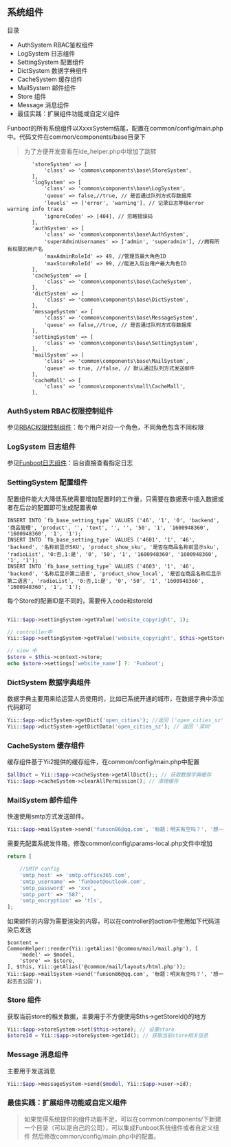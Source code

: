 系统组件
-----------

目录

- AuthSystem RBAC鉴权组件
- LogSystem 日志组件 
- SettingSystem 配置组件
- DictSystem 数据字典组件 
- CacheSystem 缓存组件  
- MailSystem 邮件组件 
- Store 组件 
- Message 消息组件 
- 最佳实践：扩展组件功能或自定义组件

Funboot的所有系统组件以XxxxSystem结尾，配置在common/config/main.php中。代码文件在common/components/base目录下

> 为了方便开发查看在ide_helper.php中增加了跳转


```
        'storeSystem' => [
            'class' => 'common\components\base\StoreSystem',
        ],
        'logSystem' => [
            'class' => 'common\components\base\LogSystem',
            'queue' => false,//true, // 是否通过队列方式存数据库
            'levels' => ['error', 'warning'], // 记录日志等级error warning info trace
            'ignoreCodes' => [404], // 忽略错误码
        ],
        'authSystem' => [
            'class' => 'common\components\base\AuthSystem',
            'superAdminUsernames' => ['admin', 'superadmin'], //拥有所有权限的用户名
            'maxAdminRoleId' => 49, //管理员最大角色ID
            'maxStoreRoleId' => 99, //能进入后台用户最大角色ID
        ],
        'cacheSystem' => [
            'class' => 'common\components\base\CacheSystem',
        ],
        'dictSystem' => [
            'class' => 'common\components\base\DictSystem',
        ],
        'messageSystem' => [
            'class' => 'common\components\base\MessageSystem',
            'queue' => false,//true, // 是否通过队列方式存数据库
        ],
        'settingSystem' => [
            'class' => 'common\components\base\SettingSystem',
        ],
        'mailSystem' => [
            'class' => 'common\components\base\MailSystem',
            'queue' => true, //false, // 默认通过队列方式发送邮件
        ],
        'cacheMall' => [
            'class' => 'common\components\mall\CacheMall',
        ],
```


### AuthSystem RBAC权限控制组件

参见[RBAC权限控制组件](dev-rbac.md)：每个用户对应一个角色，不同角色包含不同权限


### LogSystem 日志组件 

参见[Funboot日志组件](dev-log.md)：后台直接查看指定日志


### SettingSystem 配置组件

配置组件能大大降低系统需要增加配置时的工作量，只需要在数据表中插入数据或者在后台的配置即可生成配置表单

```
INSERT INTO `fb_base_setting_type` VALUES ('46', '1', '0', 'backend', '商品管理', 'product', '', 'text', '', '', '50', '1', '1600948360', '1600948360', '1', '1');
INSERT INTO `fb_base_setting_type` VALUES ('4601', '1', '46', 'backend', '名称前显示SKU', 'product_show_sku', '是否在商品名称前显示sku', 'radioList', '0:否,1:是', '0', '50', '1', '1600948360', '1600948360', '1', '1');
INSERT INTO `fb_base_setting_type` VALUES ('4603', '1', '46', 'backend', '名称后显示第二语言', 'product_show_local', '是否在商品名称后显示第二语言', 'radioList', '0:否,1:是', '0', '50', '1', '1600948360', '1600948360', '1', '1');
```


每个Store的配置ID是不同的，需要传入code和storeId

```php

Yii::$app->settingSystem->getValue('website_copyright', 1);

// controller中
Yii::$app->settingSystem->getValue('website_copyright', $this->getStoreId());

// view 中
$store = $this->context->store;
echo $store->settings['website_name'] ?: 'Funboot';
```

### DictSystem 数据字典组件 

数据字典主要用来给运营人员使用的，比如已系统开通的城市，在数据字典中添加代码即可

```php
Yii::$app->dictSystem->getDict('open_cities'); //返回 ['open_cities_sz' => '深圳', 'open_cities_sz' => '北京',]
Yii::$app->dictSystem->getDictData('open_cities_sz'); // 返回 '深圳'
```

### CacheSystem 缓存组件 

缓存组件基于Yii2提供的缓存组件，在common/config/main.php中配置



```php
$allDict = Yii::$app->cacheSystem->getAllDict();; // 获取数据字典缓存
Yii::$app->cacheSystem->clearAllPermission(); // 清理缓存
```


### MailSystem 邮件组件 

快速使用smtp方式发送邮件。

```php
Yii::$app->mailSystem->send('funson86@qq.com', '标题：明天有空吗？', '想一起去去公园');
```

需要先配置系统发件箱，修改common\config\params-local.php文件中增加

```php
return [

    //SMTP config
    'smtp_host' => 'smtp.office365.com',
    'smtp_username' => 'funboot@outlook.com',
    'smtp_password' => 'xxx',
    'smtp_port' => '587',
    'smtp_encryption' => 'tls',
];
```

如果邮件的内容为需要渲染的内容，可以在controller的action中使用如下代码渲染后发送
```
$content = CommonHelper::render(Yii::getAlias('@common/mail/mail.php'), [
    'model' => $model,
    'store' => $store,
], $this, Yii::getAlias('@common/mail/layouts/html.php'));
Yii::$app->mailSystem->send('funson86@qq.com', '标题：明天有空吗？', '想一起去去公园');
```

### Store 组件 

获取当前store的相关数据，主要用于不方便使用$ths->getStoreId()的地方

```php
Yii::$app->storeSystem->set($this->store); // 设置store
$storeId = Yii::$app->storeSystem->getId(); // 获取当前store相关信息
```


### Message 消息组件 

主要用于发送消息

```php
Yii::$app->messageSystem->send($model, Yii::$app->user->id);
```


### 最佳实践：扩展组件功能或自定义组件

> 如果觉得系统提供的组件功能不足，可以在common/components/下新建一个目录（可以是自己的公司），可以集成Funboot系统组件或者自定义组件
> 然后修改common/config/main.php中的配置。